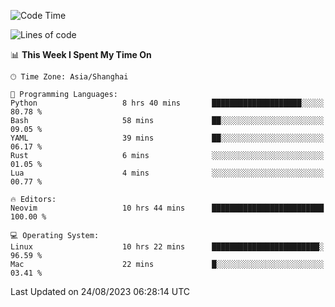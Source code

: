 <!--START_SECTION:waka-->
![Code Time](http://img.shields.io/badge/Code%20Time-1%2C532%20hrs%2019%20mins-blue)

![Lines of code](https://img.shields.io/badge/From%20Hello%20World%20I%27ve%20Written-286.5%20thousand%20lines%20of%20code-blue)

📊 **This Week I Spent My Time On** 

```text
🕑︎ Time Zone: Asia/Shanghai

💬 Programming Languages: 
Python                   8 hrs 40 mins       ████████████████████░░░░░   80.78 % 
Bash                     58 mins             ██░░░░░░░░░░░░░░░░░░░░░░░   09.05 % 
YAML                     39 mins             ██░░░░░░░░░░░░░░░░░░░░░░░   06.17 % 
Rust                     6 mins              ░░░░░░░░░░░░░░░░░░░░░░░░░   01.05 % 
Lua                      4 mins              ░░░░░░░░░░░░░░░░░░░░░░░░░   00.77 % 

🔥 Editors: 
Neovim                   10 hrs 44 mins      █████████████████████████   100.00 % 

💻 Operating System: 
Linux                    10 hrs 22 mins      ████████████████████████░   96.59 % 
Mac                      22 mins             █░░░░░░░░░░░░░░░░░░░░░░░░   03.41 % 
```


 Last Updated on 24/08/2023 06:28:14 UTC
<!--END_SECTION:waka-->
